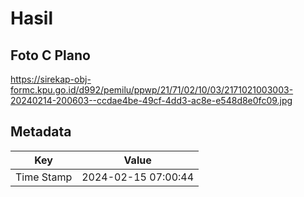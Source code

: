# Hasil

## Foto C Plano

https://sirekap-obj-formc.kpu.go.id/d992/pemilu/ppwp/21/71/02/10/03/2171021003003-20240214-200603--ccdae4be-49cf-4dd3-ac8e-e548d8e0fc09.jpg


## Metadata

| Key        | Value               |
| ---------- | ------------------- |
| Time Stamp | 2024-02-15 07:00:44 |



